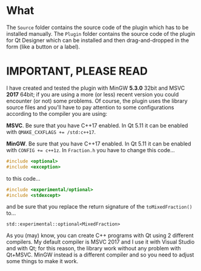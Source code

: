 # What

The `Source` folder contains the source code of the plugin which has to be installed manually. The `Plugin` folder contains the source code of the plugin for Qt Designer which can be installed and then drag-and-dropped in the form (like a button or a label).

# IMPORTANT, PLEASE READ

I have created and tested the plugin with MinGW **5.3.0** 32bit and MSVC **2017** 64bit; if you are using a more (or less) recent version you could encounter (or not) some problems. Of course, the plugin uses the library source files and you'll have to pay attention to some configurations according to the compiler you are using:

**MSVC**. Be sure that you have C++17 enabled. In Qt 5.11 it can be enabled with `QMAKE_CXXFLAGS += /std:c++17`.

**MinGW**. Be sure that you have C++17 enabled. In Qt 5.11 it can be enabled with `CONFIG += c++1z`. In `Fraction.h` you have to change this code...

```c++
#include <optional>
#include <exception>
```

to this code...

```c++
#include <experimental/optional>
#include <stdexcept>
```

and be sure that you replace the return signature of the `toMixedFraction()` to...

`std::experimental::optional<MixedFraction>`

As you (may) know, you can create C++ programs with Qt using 2 different compilers. My default compiler is MSVC 2017 and I use it with Visual Studio and with Qt; for this reason, the library work without any problem with Qt+MSVC. MinGW instead is a different compiler and so you need to adjust some things to make it work.
